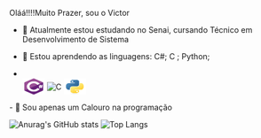 Oláá!!!!Muito Prazer, sou o Victor

- 🥽 Atualmente estou estudando no Senai, cursando Técnico em
Desenvolvimento de Sistema
- 🤔 Estou aprendendo as linguagens:
  C#;
  C ;
  Python;
- <div style="display: inline_block"><br>
  
  <img align="center" alt="Csharp" height="30" width="40" src="https://raw.githubusercontent.com/devicons/devicon/master/icons/csharp/csharp-original.svg">
  <img align="center" alt="C" height="30" width="40" src="https://cdn.jsdelivr.net/gh/devicons/devicon/icons/c/c-original.svg" />
  <img align="center" alt="Python" height="30" width="40" src="https://raw.githubusercontent.com/devicons/devicon/master/icons/python/python-original.svg">
  
</div>
- 📘 Sou apenas um Calouro na programação


![Anurag's GitHub stats](https://github-readme-stats.vercel.app/api?username=VictorHMSforne&show_icons=true&theme=tokyonight)
![Top Langs](https://github-readme-stats.vercel.app/api/top-langs/?username=VictorHMSforne&show=compact)




